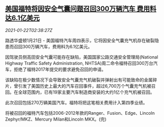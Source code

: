 <!--1611284139000-->
[美国福特将因安全气囊问题召回300万辆汽车 费用料达6.1亿美元](https://cn.reuters.com/article/us-ford-airbag-recall-0122-idCNKBS29R0A6)
------

<div><i>2021-01-22T02:38:27Z</i></div><p>路透华盛顿1月21日 - 美国福特汽车周四表示，它将因安全气囊充气机存在破裂隐患而召回300万辆汽车，费用料为6.1亿美元。</p><p>因驾驶员侧高田安全气囊可能存在缺陷，美国国家公路交通安全管理局(National Highway Traffic Safety Administration, NHTSA)周二命令福特召回300万台汽车，拒绝了福特2017年提交的要求避免召回的申请。</p><p>该缺陷在极少数情况下会导致安全气囊充气机破裂并弹射出有可能致命的金属碎片，曾引发了美国历史上最大的汽车召回事件，超过6,700万个气囊充气机被召回。在全球范围内，已有19家主要汽车制造商安装的大约1亿个充气机被召回。</p><p>此次召回包括270万辆美国汽车。福特将把这笔相关费用计入第四季业绩。</p><p>将被召回的福特汽车包括2006-2012年款的Ranger、Fusion、Edge、Lincoln Zephyr/MKZ、Mercury Milan和Lincoln MKX。(完)</p>
